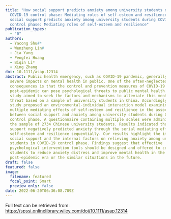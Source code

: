 ```yaml
---
title: "How social support predicts anxiety among university students during
  COVID-19 control phase: Mediating roles of self-esteem and resilienceHow
  social support predicts anxiety among university students during COVID-19
  control phase: Mediating roles of self-esteem and resilience"
publication_types:
  - "0"
authors:
  - Yacong Shu#*
  - Wenzheng Lin#
  - Jia Yang
  - Pengfei Huang
  - Biqin Li*
  - Xing Zhang
doi: 10.1111/asap.12314
abstract: Public health emergency, such as COVID-19 pandemic, generally has
  severe impacts on mental health in public. One of the often-neglected negative
  consequences is that the control and prevention measures of COVID-19 in the
  post-epidemic can pose psychological threats to public mental health. This
  study aimed to seek the factors and mechanisms to alleviate this mental health
  threat based on a sample of university students in China. Accordingly, this
  study proposed an environmental-individual interaction model examining the
  multiple mediating effects of self-esteem and resilience in the association
  between social support and anxiety among university students during COVID-19
  control phase. A questionnaire containing multiple scales were administered on
  the sample of 2734 Chinese university students. Results indicated that social
  support negatively predicted anxiety through the serial mediating effects of
  self-esteem and resilience sequentially. Our results highlight the impact of
  social support and the internal factors on relieving anxiety among university
  students in COVID-19 control phase. Findings suggest that effective
  psychological intervention tools should be designed and offered to college
  students to reduce anxiety distress and improve mental health in the
  post-epidemic era or the similar situations in the future.
draft: false
featured: false
image:
  filename: featured
  focal_point: Smart
  preview_only: false
date: 2022-06-20T06:36:08.709Z
---
```

Full text can be retrieved from: https://spssi.onlinelibrary.wiley.com/doi/10.1111/asap.12314